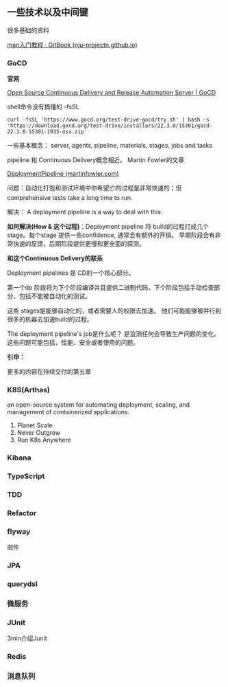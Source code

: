 ## 一些技术以及中间键

很多基础的资料

[man入门教程 · GitBook (nju-projectn.github.io)](https://nju-projectn.github.io/ics-pa-gitbook/ics2022/man.html)

### GoCD

**官网**

[Open Source Continuous Delivery and Release Automation Server | GoCD](https://www.gocd.org/)

shell命令没有搞懂的 -fsSL

```shell
curl -fsSL 'https://www.gocd.org/test-drive-gocd/try.sh' | bash -s 'https://download.gocd.org/test-drive/installers/22.3.0/15301/gocd-22.3.0-15301-1935-osx.zip'
```

一些基本概念： server, agents, pipeline, materials, stages, jobs and tasks

pipeline 和 Continuous Delivery概念相近。 Martin Fowler的文章

[DeploymentPipeline (martinfowler.com)](https://martinfowler.com/bliki/DeploymentPipeline.html)

问题：自动化打包和测试环境中你希望📦的过程是非常快速的；但comprehensive tests take a long time to run.

解决： A deployment pipeline is a way to deal with this. 

**如何解决(How & 这个过程)**：Deployment pipeline  将 build的过程打成几个stage。每个stage 提供一些confidence, 通常会有额外的开销。 早期阶段会有非常快速的反馈，后期阶段提供更慢和更全面的探测。

**和这个Continuous Delivery的联系**

Deployment pipelines 是 CD的一个核心部分。

第一个dp 阶段将为下个阶段编译并且提供二进制代码，下个阶段包括手动检查部分，包括不能被自动化的测试。

这些 stages是能够自动化的，或者需要人的权限去加速。 他们可能能够被并行到很多的机器去加速build的过程。

The deployment pipeline's job是什么呢？ 是监测任何会导致生产问题的变化。 这些问题可能包括，性能、安全或者使用的问题。



**引申：**

更多的内容在持续交付的第五章







### K8S(Arthas)

an open-source system for automating deployment, scaling, and management of containerized applications.

1. Planet Scale
2. Never Outgrow
3. Run K8s Anywhere





### Kibana



### TypeScript





### TDD



### Refactor



### flyway

邮件



### JPA



### querydsl



### 微服务



### JUnit

3min介绍Junit



### Redis



### 消息队列

